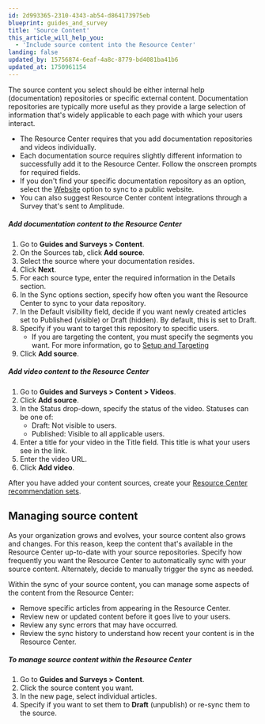 ```yaml
---
id: 2d993365-2310-4343-ab54-d864173975eb
blueprint: guides_and_survey
title: 'Source Content'
this_article_will_help_you:
  - 'Include source content into the Resource Center'
landing: false
updated_by: 15756874-6eaf-4a8c-8779-bd4081ba41b6
updated_at: 1750961154
---
```

The source content you select should be either internal help (documentation) repositories or specific external content. Documentation repositories are typically more useful as they provide a large selection of information that's widely applicable to each page with which your users interact. 

- The Resource Center requires that you add documentation repositories and videos individually. 
- Each documentation source requires slightly different information to successfully add it to the Resource Center. Follow the onscreen prompts for required fields.
- If you don't find your specific documentation repository as an option, select the [Website](/docs/guides-and-surveys/resource-center-website-scraper) option to sync to a public website.
- You can also suggest Resource Center content integrations through a Survey that's sent to Amplitude.

##### Add documentation content to the Resource Center 

1. Go to **Guides and Surveys > Content**.
2. On the Sources tab, click **Add source**.
3. Select the source where your documentation resides.
4. Click **Next**.
5. For each source type, enter the required information in the Details section.
6. In the Sync options section, specify how often you want the Resource Center to sync to your data repository.
7. In the Default visibility field, decide if you want newly created articles set to Published (visible) or Draft (hidden). By default, this is set to Draft. 
8. Specify if you want to target this repository to specific users.
   - If you are targeting the content, you must specify the segments you want. For more information, go to [Setup and Targeting](/docs/guides_and_surveys/setup-and-target)
9. Click **Add source**.

##### Add video content to the Resource Center

1. Go to **Guides and Surveys > Content > Videos**.
2. Click **Add source**.
3. In the Status drop-down, specify the status of the video. Statuses can be one of:
    - Draft: Not visible to users.
    - Published: Visible to all applicable users.
4. Enter a title for your video in the Title field.
This title is what your users see in the link. 
5. Enter the video URL.
6. Click **Add video**.

After you have added your content sources, create your [Resource Center recommendation sets](/docs/guides-and-surveys/resource-center-recommendation-sets).

## Managing source content
As your organization grows and evolves, your source content also grows and changes. For this reason, keep the content that's available in the Resource Center up-to-date with your source repositories. Specify how frequently you want the Resource Center to automatically sync with your source content. Alternately, decide to manually trigger the sync as needed. 

Within the sync of your source content, you can manage some aspects of the content from the Resource Center:
- Remove specific articles from appearing in the Resource Center.
- Review new or updated content before it goes live to your users.
- Review any sync errors that may have occurred.
- Review the sync history to understand how recent your content is in the Resource Center.

##### To manage source content within the Resource Center

1. Go to **Guides and Surveys > Content**.
2. Click the source content you want.
3. In the new page, select individual articles.
4. Specify if you want to set them to **Draft** (unpublish) or re-sync them to the source.
